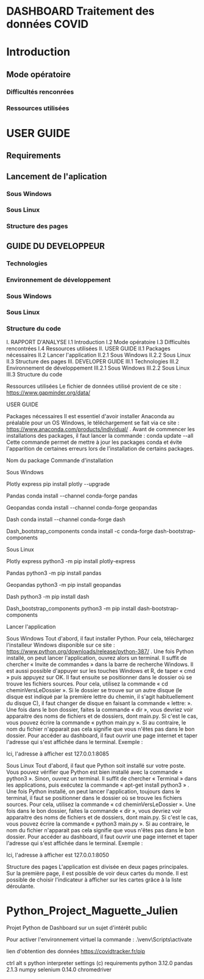 # DASHBOARD Traitement des données COVID 

# Introduction
## Mode opératoire
### Difficultés renconrées
### Ressources utilisées
# USER GUIDE
## Requirements
## Lancement de l'aplication
### Sous Windows
### Sous Linux 
### Structure des pages
## GUIDE DU DEVELOPPEUR
### Technologies
### Environnement de développement
### Sous Windows
### Sous Linux
### Structure du code


I. RAPPORT D'ANALYSE
I.1 Introduction
I.2 Mode opératoire
I.3 Difficultés rencontrées
I.4 Ressources utilisées
II. USER GUIDE
II.1 Packages nécessaires
II.2 Lancer l'application
II.2.1 Sous Windows
II.2.2 Sous Linux
II.3 Structure des pages
III. DEVELOPER GUIDE
III.1 Technologies
III.2 Environnement de développement
III.2.1 Sous Windows
III.2.2 Sous Linux
III.3 Structure du code

Ressources utilisées
Le fichier de données utilisé provient de ce site : https://www.gapminder.org/data/

USER GUIDE

Packages nécessaires
Il est essentiel d'avoir installer Anaconda au préalable pour un OS Windows, le téléchargement se fait via ce site : https://www.anaconda.com/products/individual/ .
Avant de commencer les installations des packages, il faut lancer la commande : conda update --all
Cette commande permet de mettre à jour les packages conda et évite l'apparition de certaines erreurs lors de l'installation de certains packages.



Nom du package
Commande d'installation




Sous Windows



Plotly express
pip install plotly --upgrade


Pandas
conda install --channel conda-forge pandas


Geopandas
conda install --channel conda-forge geopandas


Dash
conda install --channel conda-forge dash


Dash_bootstrap_components
conda install -c conda-forge dash-bootstrap-components


Sous Linux



Plotly express
python3 -m pip install plotly-express


Pandas
python3 -m pip install pandas


Geopandas
python3 -m pip install geopandas


Dash
python3 -m pip install dash


Dash_bootstrap_components
python3 -m pip install dash-bootstrap-components




Lancer l'application

Sous Windows
Tout d'abord, il faut installer Python. Pour cela, téléchargez l'installeur Windows disponible sur ce site : https://www.python.org/downloads/release/python-387/ .
Une fois Python installé, on peut lancer l'application, ouvrez alors un terminal. Il suffit de chercher « Invite de commandes » dans la barre de recherche Windows. Il est aussi possible d'appuyer sur les touches Windows et R, de taper « cmd » puis appuyez sur OK.
Il faut ensuite se positionner dans le dossier où se trouve les fichiers sources. Pour cela, utilisez la commande « cd cheminVersLeDossier ». Si le dossier se trouve sur un autre disque (le disque est indiqué par la première lettre du chemin, il s'agit habituellement du disque C), il faut changer de disque en faisant la commande « lettre: ».
Une fois dans le bon dossier, faites la commande « dir », vous devriez voir apparaitre des noms de fichiers et de dossiers, dont main.py.
Si c'est le cas, vous pouvez écrire la commande « python main.py ». Si au contraire, le nom du fichier n'apparait pas cela signifie que vous n'êtes pas dans le bon dossier.
Pour accéder au dashboard, il faut ouvrir une page internet et taper l'adresse qui s'est affichée dans le terminal.
Exemple :

Ici, l'adresse à afficher est 127.0.0.1:8085

Sous Linux
Tout d'abord, il faut que Python soit installé sur votre poste. Vous pouvez vérifier que Python est bien installé avec la commande « python3 ». Sinon, ouvrez un terminal.
Il suffit de chercher « Terminal » dans les applications, puis exécutez la commande « apt-get install python3 » .
Une fois Python installé, on peut lancer l'application, toujours dans le terminal, il faut se positionner dans le dossier où se trouve les fichiers sources. Pour cela,
utilisez la commande « cd cheminVersLeDossier ».
Une fois dans le bon dossier, faites la commande « dir », vous devriez voir apparaitre des noms de fichiers et de dossiers, dont main.py.
Si c'est le cas, vous pouvez écrire la commande « python3 main.py ». Si au contraire, le nom du fichier n'apparait pas cela signifie que vous n'êtes pas dans le bon dossier.
Pour accéder au dashboard, il faut ouvrir une page internet et taper l'adresse qui s'est affichée dans le terminal.
Exemple :

Ici, l'adresse à afficher est 127.0.0.1:8050

Structure des pages
L'application est divisée en deux pages principales.
Sur la première page, il est possible de voir deux cartes du monde. Il est possible de choisir l'indicateur à afficher sur les cartes grâce à la liste déroulante.




# Python_Project_Maguette_Julien
Projet Python de Dashboard sur un sujet d'intérêt public

Pour activer l'environnement virtuel la commande : 
.\venv\Scripts\activate

lien d'obtention des données 
https://covidtracker.fr/pip


ctrl alt s python interpreter settings (c)
requirements 
python 3.12.0
pandas 2.1.3
numpy 
selenium 0.14.0
chromedriver 

